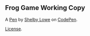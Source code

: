 Frog Game Working Copy
----------------------


A [Pen](https://codepen.io/Salowe2/pen/xgXxNN) by [Shelby Lowe](http://codepen.io/Salowe2) on [CodePen](http://codepen.io/).

[License](https://codepen.io/Salowe2/pen/xgXxNN/license).